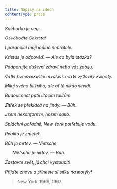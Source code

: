 ```yaml
---
title: Nápisy na zdech
contentType: prose
---
```


<section>

_Sněhurka je negr._

</section>

<section>

_Osvoboďte Sokrata!_

</section>

<section>

_I paranoici mají reálné nepřátele._

</section>

<section>

_Kristus je odpověď. — Ale co byla otázka?_

  
  

_Podporujte duševní zdraví nebo vás zabiju._

</section>

<section>

_Čelte homosexuální revoluci, noste pytlovitý kalhoty._

</section>

<section>

_Miluj svého bližního, ale ať tě nikdo nevidí._

</section>

<section>

_Budoucnost patří lítacím talířům._

</section>

<section>

_Zítřek se překládá na jindy. — Bůh._

</section>

<section>

_Jsem nekonformní, nosím sako._

</section>

<section>

_Spláchni pořádně, New York potřebuje vodu._

</section>

<section>

_Realita je zmetek._

  
  

_Bůh je mrtev. — Nietsche._

</section>

<section>

      _Nietsche je mrtev. — Bůh._

</section>

<section>

_Zastavte svět, já chci vystoupit!_

</section>

<section>

_Přijďte znovu a přineste si síťku na motýly!_

</section>

<section>

> New York, 1966, 1967

</section>
